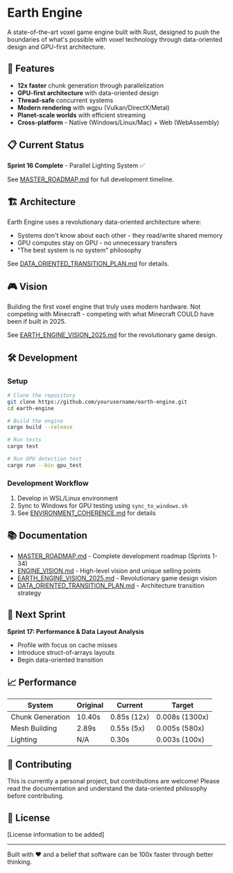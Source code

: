 # Earth Engine

A state-of-the-art voxel game engine built with Rust, designed to push the boundaries of what's possible with voxel technology through data-oriented design and GPU-first architecture.

## 🚀 Features

- **12x faster** chunk generation through parallelization
- **GPU-first architecture** with data-oriented design
- **Thread-safe** concurrent systems
- **Modern rendering** with wgpu (Vulkan/DirectX/Metal)
- **Planet-scale worlds** with efficient streaming
- **Cross-platform** - Native (Windows/Linux/Mac) + Web (WebAssembly)

## 📋 Current Status

**Sprint 16 Complete** - Parallel Lighting System ✅

See [MASTER_ROADMAP.md](MASTER_ROADMAP.md) for full development timeline.

## 🏗️ Architecture

Earth Engine uses a revolutionary data-oriented architecture where:
- Systems don't know about each other - they read/write shared memory
- GPU computes stay on GPU - no unnecessary transfers
- "The best system is no system" philosophy

See [DATA_ORIENTED_TRANSITION_PLAN.md](DATA_ORIENTED_TRANSITION_PLAN.md) for details.

## 🎮 Vision

Building the first voxel engine that truly uses modern hardware. Not competing with Minecraft - competing with what Minecraft COULD have been if built in 2025.

See [EARTH_ENGINE_VISION_2025.md](EARTH_ENGINE_VISION_2025.md) for the revolutionary game design.

## 🛠️ Development

### Setup
```bash
# Clone the repository
git clone https://github.com/yourusername/earth-engine.git
cd earth-engine

# Build the engine
cargo build --release

# Run tests
cargo test

# Run GPU detection test
cargo run --bin gpu_test
```

### Development Workflow
1. Develop in WSL/Linux environment
2. Sync to Windows for GPU testing using `sync_to_windows.sh`
3. See [ENVIRONMENT_COHERENCE.md](ENVIRONMENT_COHERENCE.md) for details

## 📚 Documentation

- [MASTER_ROADMAP.md](MASTER_ROADMAP.md) - Complete development roadmap (Sprints 1-34)
- [ENGINE_VISION.md](ENGINE_VISION.md) - High-level vision and unique selling points
- [EARTH_ENGINE_VISION_2025.md](EARTH_ENGINE_VISION_2025.md) - Revolutionary game design vision
- [DATA_ORIENTED_TRANSITION_PLAN.md](DATA_ORIENTED_TRANSITION_PLAN.md) - Architecture transition strategy

## 🎯 Next Sprint

**Sprint 17: Performance & Data Layout Analysis**
- Profile with focus on cache misses
- Introduce struct-of-arrays layouts
- Begin data-oriented transition

## 📈 Performance

| System | Original | Current | Target |
|--------|----------|---------|--------|
| Chunk Generation | 10.40s | 0.85s (12x) | 0.008s (1300x) |
| Mesh Building | 2.89s | 0.55s (5x) | 0.005s (580x) |
| Lighting | N/A | 0.30s | 0.003s (100x) |

## 🤝 Contributing

This is currently a personal project, but contributions are welcome! Please read the documentation and understand the data-oriented philosophy before contributing.

## 📄 License

[License information to be added]

---

Built with ❤️ and a belief that software can be 100x faster through better thinking.